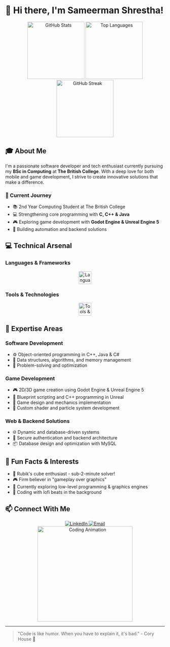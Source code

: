 # 👋 Hi there, I'm Sameerman Shrestha!

<div align="center">
  <img src="https://github-readme-stats.vercel.app/api?username=shresthasameerman&show_icons=true&count_private=true&theme=dracula&hide_border=false" height="180" alt="GitHub Stats" />
  <img src="https://github-readme-stats.vercel.app/api/top-langs?username=shresthasameerman&layout=compact&langs_count=6&theme=dracula&hide_border=false" height="180" alt="Top Languages" />
</div>

<div align="center">
  <img src="https://streak-stats.demolab.com?user=shresthasameerman&theme=dracula&hide_border=false" height="180" alt="GitHub Streak" />
</div>

## 🎓 About Me
I'm a passionate software developer and tech enthusiast currently pursuing my **BSc in Computing** at **The British College**. With a deep love for both mobile and game development, I strive to create innovative solutions that make a difference.

### 🚀 Current Journey
- 📚 2nd Year Computing Student at The British College  
- 💻 Strengthening core programming with **C, C++ & Java**  
- 🎮 Exploring game development with **Godot Engine & Unreal Engine 5**  
- 🤖 Building automation and backend solutions  

## 💻 Technical Arsenal

### Languages & Frameworks
<div align="center">
  <img src="https://skillicons.dev/icons?i=c,cpp,java,csharp" height="40" alt="Languages & Frameworks" />
</div>

### Tools & Technologies
<div align="center">
  <img src="https://skillicons.dev/icons?i=androidstudio,idea,git,github,vscode,mysql,unreal" height="40" alt="Tools & Tech" />
</div>

## 🎯 Expertise Areas

### Software Development
- ⚙️ Object-oriented programming in C++, Java & C#  
- 🧩 Data structures, algorithms, and memory management  
- 🧠 Problem-solving and optimization  

### Game Development
- 🎮 2D/3D game creation using Godot Engine & Unreal Engine 5  
- 🧠 Blueprint scripting and C++ programming in Unreal  
- 🎨 Game design and mechanics implementation  
- 🔧 Custom shader and particle system development  

### Web & Backend Solutions
- 🌐 Dynamic and database-driven systems  
- 🔐 Secure authentication and backend architecture  
- 📦 Database design and optimization with MySQL  

## 🌟 Fun Facts & Interests
- 🧩 Rubik's cube enthusiast - sub-2-minute solver!  
- 🎮 Firm believer in "gameplay over graphics"  
- 🌱 Currently exploring low-level programming & graphics engines  
- 🎵 Coding with lofi beats in the background  

## 📫 Connect With Me
<div align="center">
  <a href="https://www.linkedin.com/in/yourprofile" target="_blank">
    <img src="https://img.shields.io/badge/LinkedIn-0077B5?style=for-the-badge&logo=linkedin&logoColor=white" alt="LinkedIn" />
  </a>
  <a href="mailto:your.email@domain.com">
    <img src="https://img.shields.io/badge/Gmail-D14836?style=for-the-badge&logo=gmail&logoColor=white" alt="Email" />
  </a>
</div>

<div align="center">
  <img src="https://media.tenor.com/JBCnBB-6UiwAAAAM/rage-throw.gif" width="300" alt="Coding Animation" />
</div>

---
> "Code is like humor. When you have to explain it, it's bad." - Cory House 💭
